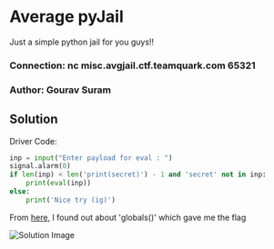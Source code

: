 Average pyJail
=

Just a simple python jail for you guys!!

### Connection: nc misc.avgjail.ctf.teamquark.com 65321

### Author: Gourav Suram


## Solution

Driver Code:
```py
inp = input("Enter payload for eval : ")
signal.alarm(0)
if len(inp) < len('print(secret)') - 1 and 'secret' not in inp:
    print(eval(inp))
else:
    print('Nice try (ig)')
```

From [here](https://stackoverflow.com/questions/633127/viewing-all-defined-variables), I found out about 'globals()' which gave me the flag

![Solution Image]()

